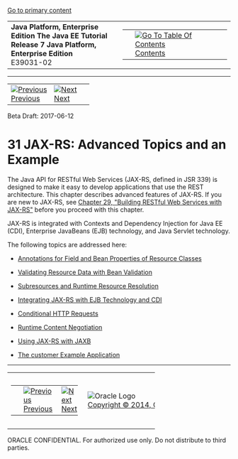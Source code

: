 [Go to primary content](#BEGIN)

<table>
<colgroup>
<col width="50%" />
<col width="50%" />
</colgroup>
<tbody>
<tr class="odd">
<td><strong>Java Platform, Enterprise Edition The Java EE Tutorial</strong><br />
<strong>Release 7 Java Platform, Enterprise Edition</strong><br />
E39031-02</td>
<td><table>
<tbody>
<tr class="odd">
<td> </td>
<td><a href="toc.htm"><img src="../../dcommon/gifs/toc.gif" alt="Go To Table Of Contents" /><br />
<span class="icon">Contents</span></a></td>
</tr>
</tbody>
</table></td>
</tr>
</tbody>
</table>

-----

<table>
<tbody>
<tr class="odd">
<td><a href="jaxrs-client003.htm"><img src="../../dcommon/gifs/leftnav.gif" alt="Previous" /><br />
<span class="icon">Previous</span></a> </td>
<td><a href="jaxrs-advanced001.htm"><img src="../../dcommon/gifs/rightnav.gif" alt="Next" /><br />
<span class="icon">Next</span></a></td>
<td> </td>
</tr>
</tbody>
</table>

Beta Draft: 2017-06-12

# 31 JAX-RS: Advanced Topics and an Example

The Java API for RESTful Web Services (JAX-RS, defined in JSR 339) is
designed to make it easy to develop applications that use the REST
architecture. This chapter describes advanced features of JAX-RS. If you
are new to JAX-RS, see [Chapter 29, "Building RESTful Web Services with
JAX-RS"](jaxrs.htm#GIEPU) before you proceed with this chapter.

JAX-RS is integrated with Contexts and Dependency Injection for Java EE
(CDI), Enterprise JavaBeans (EJB) technology, and Java Servlet
technology.

The following topics are addressed here:

  - [Annotations for Field and Bean Properties of Resource
    Classes](jaxrs-advanced001.htm#GKKRB)

  - [Validating Resource Data with Bean
    Validation](jaxrs-advanced002.htm#BABCJEDF)

  - [Subresources and Runtime Resource
    Resolution](jaxrs-advanced003.htm#GKNAV)

  - [Integrating JAX-RS with EJB Technology and
    CDI](jaxrs-advanced004.htm#GKNCY)

  - [Conditional HTTP Requests](jaxrs-advanced005.htm#GKQDA)

  - [Runtime Content Negotiation](jaxrs-advanced006.htm#GKQBQ)

  - [Using JAX-RS with JAXB](jaxrs-advanced007.htm#GKKNJ)

  - [The customer Example Application](jaxrs-advanced008.htm#GKOIB)

-----

<table style="width:66%;">
<colgroup>
<col width="33%" />
<col width="0%" />
<col width="33%" />
</colgroup>
<tbody>
<tr class="odd">
<td><table style="width:96%;">
<colgroup>
<col width="0%" />
<col width="48%" />
<col width="48%" />
</colgroup>
<tbody>
<tr class="odd">
<td> </td>
<td><a href="jaxrs-client003.htm"><img src="../../dcommon/gifs/leftnav.gif" alt="Previous" /><br />
<span class="icon">Previous</span></a> </td>
<td><a href="jaxrs-advanced001.htm"><img src="../../dcommon/gifs/rightnav.gif" alt="Next" /><br />
<span class="icon">Next</span></a></td>
</tr>
</tbody>
</table></td>
<td><img src="../../dcommon/gifs/oracle.gif" alt="Oracle Logo" class="copyrightlogo" /> <a href="../../dcommon/html/cpyr.htm"><br />
<span class="copyrightlogo">Copyright © 2014, Oracle and/or its affiliates. All rights reserved.</span></a></td>
<td><table>
<tbody>
<tr class="odd">
<td> </td>
<td><a href="toc.htm"><img src="../../dcommon/gifs/toc.gif" alt="Go To Table Of Contents" /><br />
<span class="icon">Contents</span></a></td>
</tr>
</tbody>
</table></td>
</tr>
</tbody>
</table>

ORACLE CONFIDENTIAL. For authorized use only. Do not distribute to third parties.
